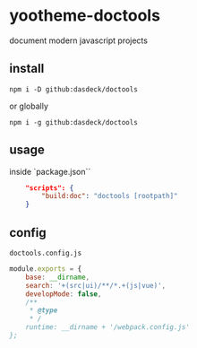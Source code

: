 # yootheme-doctools

document modern javascript projects

## install

`npm i -D github:dasdeck/doctools`

or globally

`npm i -g github:dasdeck/doctools`

## usage

inside `package.json``
```json
    "scripts": {
        "build:doc": "doctools [rootpath]"
    }
```

## config

`doctools.config.js`

```js
module.exports = {
    base: __dirname,
    search: '+(src|ui)/**/*.+(js|vue)',
    developMode: false,
    /**
     * @type
     * /
    runtime: __dirname + '/webpack.config.js'
};
```